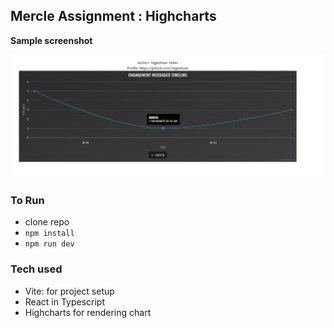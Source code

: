 ## Mercle Assignment : Highcharts


**Sample screenshot**

![sample-screenshot](/public/merce-assignment.png)

### To Run
- clone repo
- ```npm install```
- ```npm run dev```

### Tech used
- Vite: for project setup
- React in Typescript
- Highcharts for rendering chart